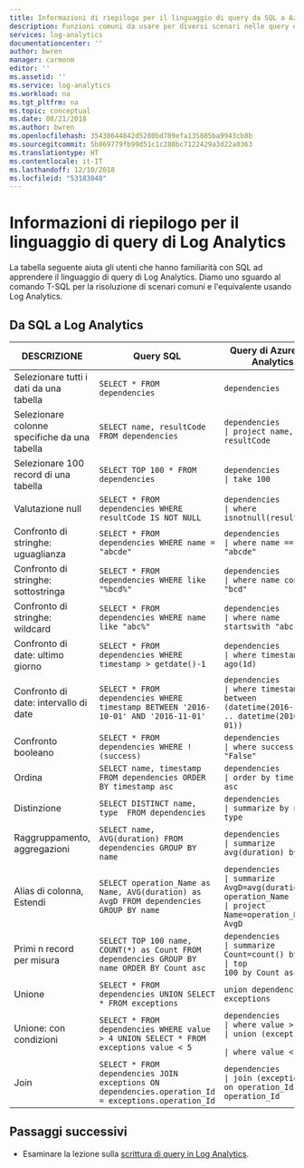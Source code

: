 ```yaml
---
title: Informazioni di riepilogo per il linguaggio di query da SQL a Azure Log Analytics | Microsoft Docs
description: Funzioni comuni da usare per diversi scenari nelle query di Log Analytics.
services: log-analytics
documentationcenter: ''
author: bwren
manager: carmonm
editor: ''
ms.assetid: ''
ms.service: log-analytics
ms.workload: na
ms.tgt_pltfrm: na
ms.topic: conceptual
ms.date: 08/21/2018
ms.author: bwren
ms.openlocfilehash: 35438644842d5280bd789efa135805ba9943cb8b
ms.sourcegitcommit: 5b869779fb99d51c1c288bc7122429a3d22a0363
ms.translationtype: HT
ms.contentlocale: it-IT
ms.lasthandoff: 12/10/2018
ms.locfileid: "53183048"
---
```

# <a name="sql-to-log-analytics-query-language-cheat-sheet"></a>Informazioni di riepilogo per il linguaggio di query di Log Analytics 

La tabella seguente aiuta gli utenti che hanno familiarità con SQL ad apprendere il linguaggio di query di Log Analytics. Diamo uno sguardo al comando T-SQL per la risoluzione di scenari comuni e l'equivalente usando Log Analytics.

## <a name="sql-to-log-analytics"></a>Da SQL a Log Analytics

DESCRIZIONE                             |Query SQL                                                                                          |Query di Azure Log Analytics
----------------------------------------|---------------------------------------------------------------------------------------------------|----------------------------------------
Selezionare tutti i dati da una tabella            |`SELECT * FROM dependencies`                                                                       |<code>dependencies</code>
Selezionare colonne specifiche da una tabella    |`SELECT name, resultCode FROM dependencies`                                                        |<code>dependencies <br>&#124; project name, resultCode</code>
Selezionare 100 record di una tabella         |`SELECT TOP 100 * FROM dependencies`                                                               |<code>dependencies <br>&#124; take 100</code>
Valutazione null                         |`SELECT * FROM dependencies WHERE resultCode IS NOT NULL`                                          |<code>dependencies <br>&#124; where isnotnull(resultCode)</code>
Confronto di stringhe: uguaglianza             |`SELECT * FROM dependencies WHERE name = "abcde"`                                                  |<code>dependencies <br>&#124; where name == "abcde"</code>
Confronto di stringhe: sottostringa            |`SELECT * FROM dependencies WHERE like "%bcd%"`                                                    |<code>dependencies <br>&#124; where name contains "bcd"</code>
Confronto di stringhe: wildcard             |`SELECT * FROM dependencies WHERE name like "abc%"`                                                |<code>dependencies <br>&#124; where name startswith "abc"</code>
Confronto di date: ultimo giorno             |`SELECT * FROM dependencies WHERE timestamp > getdate()-1`                                         |<code>dependencies <br>&#124; where timestamp > ago(1d)</code>
Confronto di date: intervallo di date             |`SELECT * FROM dependencies WHERE timestamp BETWEEN '2016-10-01' AND '2016-11-01'`                 |<code>dependencies <br>&#124; where timestamp between (datetime(2016-10-01) .. datetime(2016-10-01))</code>
Confronto booleano                      |`SELECT * FROM dependencies WHERE !(success)`                                                      |<code>dependencies <br>&#124; where success == "False" </code>
Ordina                                    |`SELECT name, timestamp FROM dependencies ORDER BY timestamp asc`                                  |<code>dependencies <br>&#124; order by timestamp asc </code>
Distinzione                                |`SELECT DISTINCT name, type  FROM dependencies`                                                    |<code>dependencies <br>&#124; summarize by name, type </code>
Raggruppamento, aggregazioni                   |`SELECT name, AVG(duration) FROM dependencies GROUP BY name`                                       |<code>dependencies <br>&#124; summarize avg(duration) by name </code>
Alias di colonna, Estendi                  |`SELECT operation_Name as Name, AVG(duration) as AvgD FROM dependencies GROUP BY name`             |<code>dependencies <br>&#124; summarize AvgD=avg(duration) by operation_Name <br>&#124; project Name=operation_Name, AvgD</code>
Primi n record per misura                |`SELECT TOP 100 name, COUNT(*) as Count FROM dependencies GROUP BY name ORDER BY Count asc`        |<code>dependencies <br>&#124; summarize Count=count() by name <br>&#124; top 100 by Count asc</code>
Unione                                   |`SELECT * FROM dependencies UNION SELECT * FROM exceptions`                                        |<code>union dependencies, exceptions</code>
Unione: con condizioni                  |`SELECT * FROM dependencies WHERE value > 4 UNION SELECT * FROM exceptions value < 5`              |<code>dependencies <br>&#124; where value > 4 <br>&#124; union (exceptions <br>&#124; where value < 5)</code>
Join                                    |`SELECT * FROM dependencies JOIN exceptions ON dependencies.operation_Id = exceptions.operation_Id`|<code>dependencies <br>&#124; join (exceptions) on operation_Id == operation_Id</code>


## <a name="next-steps"></a>Passaggi successivi

- Esaminare la lezione sulla [scrittura di query in Log Analytics](get-started-queries.md).